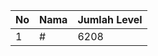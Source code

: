 | No | Nama            | Jumlah Level |
|----|-----------------|--------------|
| 1  | #    |    6208        |
